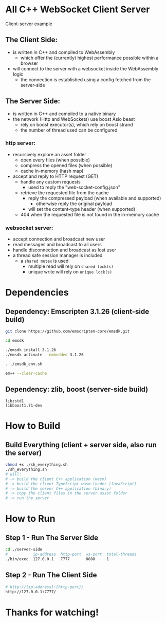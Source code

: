 
# All C++ WebSocket Client Server

Client-server example

## The Client Side:
* is written in C++ and compiled to WebAssembly
  * which offer the (currently) highest performance possible within a browser
* will connect to the server with a websocket inside the WebAssembly logic
  * the connection is established using a config fetched from the server-side

## The Server Side:
* is written in C++ and compiled to a native binary
* the network (Http and WebSockets) use boost Asio beast
  * rely on boost executor(s), which rely on boost strand
  * the number of thread used can be configured
### http server:
* recursively explore an asset folder
  * open every files (when possible)
  * compress the opened files (when possible)
  * cache in-memory (hash map)
* accept and reply to HTTP request (GET)
  * handle any custom requests
    * used to reply the "web-socket-config.json"
  * retrieve the requested file from the cache
    * reply the compressed payload (when available and supported)
      * otherwise reply the original payload
    * will set the content-type header (when supported)
  * 404 when the requested file is not found in the in-memory cache
### websocket server:
* accept connection and broadcast new user
* read messages and broadcast to all users
* handle disconnection and broadcast as lost user
* a thread safe session manager is included
  * a `shared mutex` is used
    * multiple read will rely on `shared lock(s)`
    * unique write will rely on `unique lock(s)`


# Dependencies

## Dependency: Emscripten 3.1.26 (client-side build)
```bash
git clone https://github.com/emscripten-core/emsdk.git

cd emsdk

./emsdk install 3.1.26
./emsdk activate --embedded 3.1.26

. ./emsdk_env.sh

em++ --clear-cache
```

## Dependency: zlib, boost (server-side build)

```
libzstd1
libboost1.71-dev
```

# How to Build

## Build Everything (client + server side, also run the server)

```bash
chmod +x ./sh_everything.sh
./sh_everything.sh
# will:
# -> build the client C++ application (wasm)
# -> build the client TypeScript wasm-loader (JavaScript)
# -> build the server C++ application (binary)
# -> copy the client files in the server asset folder
# -> run the server
```

# How to Run

## Step 1 - Run The Server Side

```bash
cd ./server-side
#           ip-address  http-port  ws-port  total-threads
./bin/exec  127.0.0.1   7777       8888     1
```

## Step 2 - Run The Client Side

```bash
# http://{ip-address}:{http-port}/
http://127.0.0.1:7777/
```

# Thanks for watching!
